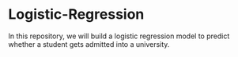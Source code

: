# Logistic-Regression
In this repository, we will build a logistic regression model to predict whether a student gets admitted into a university. 
